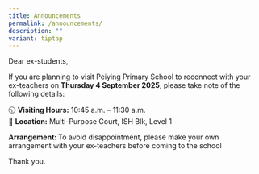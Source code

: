 ```yaml
---
title: Announcements
permalink: /announcements/
description: ""
variant: tiptap
---
```

<p>Dear ex-students,</p>
<p>If you are planning to visit Peiying Primary School to reconnect with
your ex-teachers on <strong>Thursday 4 September 2025</strong>, please take
note of the following details:</p>
<p>🕥 <strong>Visiting Hours:</strong> 10:45 a.m. – 11:30 a.m.
<br>📍 <strong>Location:</strong> Multi-Purpose Court, ISH Blk, Level 1</p>
<p><strong>Arrangement: </strong>To avoid disappointment, please make your
own arrangement with your ex-teachers before coming to the school</p>
<p>Thank you.</p>